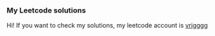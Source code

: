 ### My Leetcode solutions 

Hi! If you want to check my solutions, my leetcode account is [vrigggg](https://leetcode.com/u/vrigggg/)
